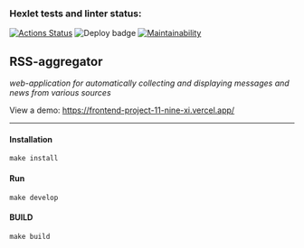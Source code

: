 ### Hexlet tests and linter status:
[![Actions Status](https://github.com/LittleCuteSandra/frontend-project-11/actions/workflows/hexlet-check.yml/badge.svg)](https://github.com/LittleCuteSandra/frontend-project-11/actions)
![Deploy badge](https://github.com/LittleCuteSandra/frontend-project-46/actions/workflows/nodejs.yml/badge.svg)
[![Maintainability](https://api.codeclimate.com/v1/badges/169dbafa0b109822c055/maintainability)](https://codeclimate.com/github/LittleCuteSandra/frontend-project-11/maintainability)

## RSS-aggregator
_web-application for automatically collecting and displaying messages and news from various sources_

View a demo: https://frontend-project-11-nine-xi.vercel.app/

---

#### Installation
``` make install ```

#### Run

``` make develop ```

#### BUILD
``` make build ```